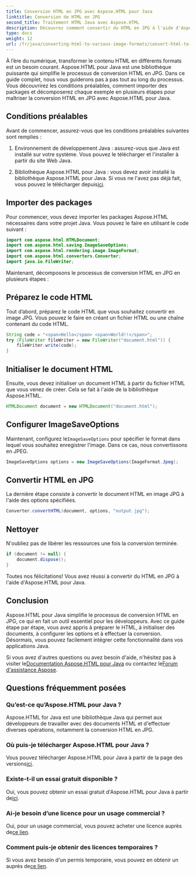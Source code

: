 ```yaml
---
title: Conversion HTML en JPG avec Aspose.HTML pour Java
linktitle: Conversion de HTML en JPG
second_title: Traitement HTML Java avec Aspose.HTML
description: Découvrez comment convertir du HTML en JPG à l'aide d'Aspose.HTML pour Java. Suivez notre guide étape par étape pour une conversion transparente de HTML en JPG.
type: docs
weight: 12
url: /fr/java/converting-html-to-various-image-formats/convert-html-to-jpg/
---
```


À l’ère du numérique, transformer le contenu HTML en différents formats est un besoin courant. Aspose.HTML pour Java est une bibliothèque puissante qui simplifie le processus de conversion HTML en JPG. Dans ce guide complet, nous vous guiderons pas à pas tout au long du processus. Vous découvrirez les conditions préalables, comment importer des packages et décomposerez chaque exemple en plusieurs étapes pour maîtriser la conversion HTML en JPG avec Aspose.HTML pour Java.

## Conditions préalables

Avant de commencer, assurez-vous que les conditions préalables suivantes sont remplies :

1. Environnement de développement Java : assurez-vous que Java est installé sur votre système. Vous pouvez le télécharger et l'installer à partir du site Web Java.

2.  Bibliothèque Aspose.HTML pour Java : vous devez avoir installé la bibliothèque Aspose.HTML pour Java. Si vous ne l'avez pas déjà fait, vous pouvez le télécharger depuis[ici](https://releases.aspose.com/html/java/).

## Importer des packages

Pour commencer, vous devez importer les packages Aspose.HTML nécessaires dans votre projet Java. Vous pouvez le faire en utilisant le code suivant :

```java
import com.aspose.html.HTMLDocument;
import com.aspose.html.saving.ImageSaveOptions;
import com.aspose.html.rendering.image.ImageFormat;
import com.aspose.html.converters.Converter;
import java.io.FileWriter;
```

Maintenant, décomposons le processus de conversion HTML en JPG en plusieurs étapes :

## Préparez le code HTML

Tout d’abord, préparez le code HTML que vous souhaitez convertir en image JPG. Vous pouvez le faire en créant un fichier HTML ou une chaîne contenant du code HTML.

```java
String code = "<span>Hello</span> <span>World!!</span>";
try (FileWriter fileWriter = new FileWriter("document.html")) {
    fileWriter.write(code);
}
```

## Initialiser le document HTML

Ensuite, vous devez initialiser un document HTML à partir du fichier HTML que vous venez de créer. Cela se fait à l'aide de la bibliothèque Aspose.HTML.

```java
HTMLDocument document = new HTMLDocument("document.html");
```

## Configurer ImageSaveOptions

 Maintenant, configurez le`ImageSaveOptions` pour spécifier le format dans lequel vous souhaitez enregistrer l'image. Dans ce cas, nous convertissons en JPEG.

```java
ImageSaveOptions options = new ImageSaveOptions(ImageFormat.Jpeg);
```

## Convertir HTML en JPG

La dernière étape consiste à convertir le document HTML en image JPG à l'aide des options spécifiées.

```java
Converter.convertHTML(document, options, "output.jpg");
```

## Nettoyer

N'oubliez pas de libérer les ressources une fois la conversion terminée.

```java
if (document != null) {
    document.dispose();
}
```

Toutes nos félicitations! Vous avez réussi à convertir du HTML en JPG à l'aide d'Aspose.HTML pour Java.

## Conclusion

Aspose.HTML pour Java simplifie le processus de conversion HTML en JPG, ce qui en fait un outil essentiel pour les développeurs. Avec ce guide étape par étape, vous avez appris à préparer le HTML, à initialiser des documents, à configurer les options et à effectuer la conversion. Désormais, vous pouvez facilement intégrer cette fonctionnalité dans vos applications Java.

 Si vous avez d'autres questions ou avez besoin d'aide, n'hésitez pas à visiter le[Documentation Aspose.HTML pour Java](https://reference.aspose.com/html/java/) ou contactez le[Forum d'assistance Aspose](https://forum.aspose.com/).

## Questions fréquemment posées

### Qu’est-ce qu’Aspose.HTML pour Java ?
Aspose.HTML for Java est une bibliothèque Java qui permet aux développeurs de travailler avec des documents HTML et d'effectuer diverses opérations, notamment la conversion HTML en JPG.

### Où puis-je télécharger Aspose.HTML pour Java ?
 Vous pouvez télécharger Aspose.HTML pour Java à partir de la page des versions[ici](https://releases.aspose.com/html/java/).

### Existe-t-il un essai gratuit disponible ?
 Oui, vous pouvez obtenir un essai gratuit d'Aspose.HTML pour Java à partir de[ici](https://releases.aspose.com/).

### Ai-je besoin d’une licence pour un usage commercial ?
 Oui, pour un usage commercial, vous pouvez acheter une licence auprès de[ce lien](https://purchase.aspose.com/buy).

### Comment puis-je obtenir des licences temporaires ?
Si vous avez besoin d'un permis temporaire, vous pouvez en obtenir un auprès de[ce lien](https://purchase.aspose.com/temporary-license/).